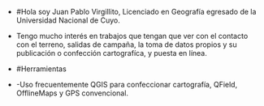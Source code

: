 - #Hola soy Juan Pablo Virgillito, Licenciado en Geografía egresado de la Universidad Nacional de Cuyo.
- Tengo mucho interés en trabajos que tengan que ver con el contacto con el terreno, salidas de campaña, la toma de datos propios y su publicación o confección cartografíca, y puesta en línea.

- #Herramientas
- -Uso frecuentemente QGIS para confeccionar cartografía, QField, OfflineMaps y GPS convencional.

<!---
jpvirgillito/jpvirgillito is a ✨ special ✨ repository because its `README.md` (this file) appears on your GitHub profile.
You can click the Preview link to take a look at your changes.
--->
